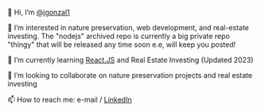 👋 Hi, I’m [@jgonzal1](https://github.com/jgonzal1)

👀 I’m interested in nature preservation, web development, and real-estate investing.
The "nodejs" archived repo is currently a big private repo "thingy"
that will be released any time soon e.e, will keep you posted!

🌱 I’m currently learning [React.JS](https://www.codecademy.com/courses/react-101/) and Real Estate Investing (Updated 2023)

💞️ I’m looking to collaborate on nature preservation projects and real estate investing

📫 How to reach me: e-mail / [LinkedIn](https://www.linkedin.com/in/javigbe)

<!---
jgonzal1/jgonzal1 is a ✨ special ✨ repository because its `README.md` (this file) appears on your GitHub profile.
You can click the Preview link to take a look at your changes.
--->
